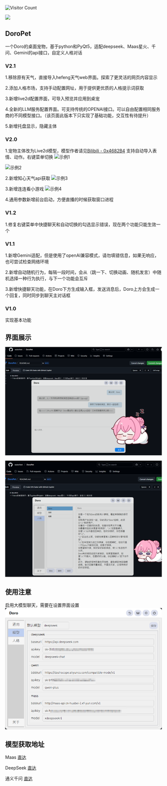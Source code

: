 ![Visitor Count](https://profile-counter.glitch.me/waterfeet/count.svg)

![](https://github-readme-stats.vercel.app/api?username=waterfeet&show_icons=true&theme=transparent)

## DoroPet
一个Doro的桌面宠物，基于python和PyQt5，适配deepseek、Maas星火、千问、Gemini的api接口，自定义人格对话

### V2.1
1.移除原有天气，直接导入hefeng天气web界面。探索了更灵活的网页内容显示

2.添加人格市场，支持手动配置网址，用于提供更优质的人格提示词获取

3.新增live2d配置界面，可导入预览并应用到桌宠

4.全新的LLM服务配置界面。可支持传统的OPENAI接口。可以自由配置相同服务商的不同模型接口。（该页面此版本下只实现了基础功能，交互性有待提升）

5.新增托盘显示，隐藏主体


### V2.0
1.宠物主体改为Live2d模型，模型作者请见[Bilibili - 0x4682B4](https://www.bilibili.com/video/BV16z421B7HQ/?spm_id_from=333.337.search-card.all.click&vd_source=9bceeddd42a92116ea7719803b25e80f)
支持自动导入表情、动作。右键菜单切换
![示例1](https://github.com/waterfeet/DoroPet_V2/blob/main/%E8%A1%A8%E6%83%85.png)

![示例2](https://github.com/waterfeet/DoroPet_V2/blob/main/%E5%8A%A8%E4%BD%9C.png)

2.新增知心天气api获取
![示例3](https://github.com/waterfeet/DoroPet_V2/blob/main/%E7%A4%BA%E4%BE%8B_%E5%A4%A9%E6%B0%94.png)

3.新增连连看小游戏
![示例4](https://github.com/waterfeet/DoroPet_V2/blob/main/%E8%BF%9E%E8%BF%9E%E7%9C%8B.png)

4.通用参数新增前台启动，方便直播的时候获取窗口进程


### V1.2
1.修复右键菜单中快捷聊天和自动切换的勾选显示错误，现在两个功能只能生效一个


### V1.1
1.新增Gemini适配，但是使用了openAI兼容模式，请勿填错信息，如果无响应，也可尝试检查网络环境

2.新增自动随机行为，每隔一段时间，会从（跳一下、切换动画、随机发言）中随机选择一种行为执行，与下一个功能会互斥

3.新增快捷聊天功能，在Doro下方生成输入框，发送消息后，Doro上方会生成一个回复，同时同步到聊天主对话框

### V1.0
实现基本功能

## 界面展示
![示例1](https://github.com/waterfeet/DoroPet/blob/main/%E7%A4%BA%E4%BE%8B1.png)

![示例2](https://github.com/waterfeet/DoroPet/blob/main/%E7%A4%BA%E4%BE%8B2.png)

## 使用注意
启用大模型聊天，需要在设置界面设置
![示例3](https://github.com/waterfeet/DoroPet/blob/main/%E7%A4%BA%E4%BE%8B3.png)

## 模型获取地址
Maas
[直达](https://training.xfyun.cn/experience/text2text)

DeepSeek
[直达](https://platform.deepseek.com)

通义千问
[直达](https://bailian.console.aliyun.com/?spm=5176.30202035.J_5cDGbYTFXDvcuWnwVDdx7.1.370f1e71U1iaYl&tab=model#/model-market/detail/qwen3)
